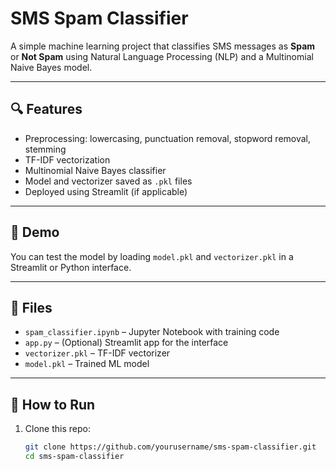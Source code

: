 #  SMS Spam Classifier

A simple machine learning project that classifies SMS messages as **Spam** or **Not Spam** using Natural Language Processing (NLP) and a Multinomial Naive Bayes model.

---

## 🔍 Features

- Preprocessing: lowercasing, punctuation removal, stopword removal, stemming
- TF-IDF vectorization
- Multinomial Naive Bayes classifier
- Model and vectorizer saved as `.pkl` files
- Deployed using Streamlit (if applicable)

---

## 🧪 Demo

You can test the model by loading `model.pkl` and `vectorizer.pkl` in a Streamlit or Python interface.

---

## 📁 Files

- `spam_classifier.ipynb` – Jupyter Notebook with training code
- `app.py` – (Optional) Streamlit app for the interface
- `vectorizer.pkl` – TF-IDF vectorizer
- `model.pkl` – Trained ML model

---

## 🚀 How to Run

1. Clone this repo:
   ```bash
   git clone https://github.com/yourusername/sms-spam-classifier.git
   cd sms-spam-classifier
